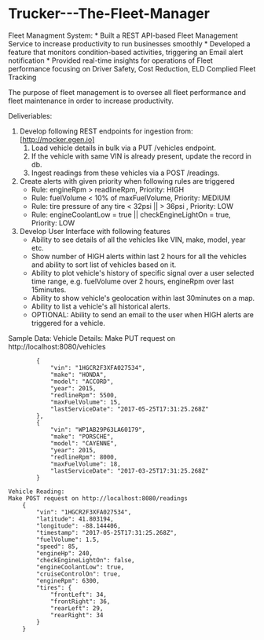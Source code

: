 # Trucker---The-Fleet-Manager
Fleet Managment System:
    * Built a REST API-based Fleet Management Service to increase productivity to run businesses smoothly 
    * Developed a feature that monitors condition-based activities, triggering an Email alert notification
    * Provided real-time insights for operations of Fleet performance focusing on Driver Safety, Cost Reduction, ELD Complied Fleet Tracking
    
The purpose of fleet management is to oversee all fleet  performance and fleet maintenance in order to increase productivity.

Deliveriables:
1. Develop following REST endpoints for ingestion from: [http://mocker.egen.io]
    1. Load vehicle details in bulk via a PUT /vehicles endpoint.
    2. If the vehicle with same VIN is already present, update the record in db.
    3. Ingest readings from these vehicles via a POST /readings.
2. Create alerts with given priority when following rules are triggered
    * Rule: engineRpm > readlineRpm, Priority: HIGH
    * Rule: fuelVolume < 10% of maxFuelVolume, Priority: MEDIUM
    * Rule: tire pressure of any tire < 32psi || > 36psi , Priority: LOW
    * Rule: engineCoolantLow = true || checkEngineLightOn = true, Priority: LOW
3. Develop User Interface with following features
    * Ability to see details of all the vehicles like VIN, make, model, year etc.
    * Show number of HIGH alerts within last 2 hours for all the vehicles and ability to sort list of vehicles based on it.
    * Ability to plot vehicle's history of specific signal over a user selected time range, e.g. fuelVolume over 2 hours, engineRpm over last   15minutes.
    * Ability to show vehicle's geolocation within last 30minutes on a map.
    * Ability to list a vehicle's all historical alerts.
    * OPTIONAL: Ability to send an email to the user when HIGH alerts are triggered for a vehicle.


Sample Data:
    Vehicle Details: 
    Make PUT request on http://localhost:8080/vehicles
       
            {
                "vin": "1HGCR2F3XFA027534",
                "make": "HONDA",
                "model": "ACCORD",
                "year": 2015,
                "redlineRpm": 5500,
                "maxFuelVolume": 15,
                "lastServiceDate": "2017-05-25T17:31:25.268Z"
            },
            {
                "vin": "WP1AB29P63LA60179",
                "make": "PORSCHE",
                "model": "CAYENNE",
                "year": 2015,
                "redlineRpm": 8000,
                "maxFuelVolume": 18,
                "lastServiceDate": "2017-03-25T17:31:25.268Z"
            }

    Vehicle Reading:
    Make POST request on http://localhost:8080/readings
        {
            "vin": "1HGCR2F3XFA027534",
            "latitude": 41.803194,
            "longitude": -88.144406,
            "timestamp": "2017-05-25T17:31:25.268Z",
            "fuelVolume": 1.5,
            "speed": 85,
            "engineHp": 240,
            "checkEngineLightOn": false,
            "engineCoolantLow": true,
            "cruiseControlOn": true,
            "engineRpm": 6300,
            "tires": {
                "frontLeft": 34,
                "frontRight": 36,
                "rearLeft": 29,
                "rearRight": 34
            }
        }

